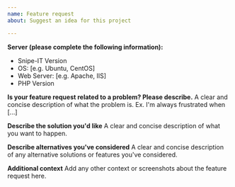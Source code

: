 ```yaml
---
name: Feature request
about: Suggest an idea for this project

---
```


**Server (please complete the following information):**
 - Snipe-IT Version 
 - OS: [e.g. Ubuntu, CentOS]
 - Web Server: [e.g. Apache, IIS]
 - PHP Version 

**Is your feature request related to a problem? Please describe.**
A clear and concise description of what the problem is. Ex. I'm always frustrated when [...]

**Describe the solution you'd like**
A clear and concise description of what you want to happen.

**Describe alternatives you've considered**
A clear and concise description of any alternative solutions or features you've considered.

**Additional context**
Add any other context or screenshots about the feature request here.

